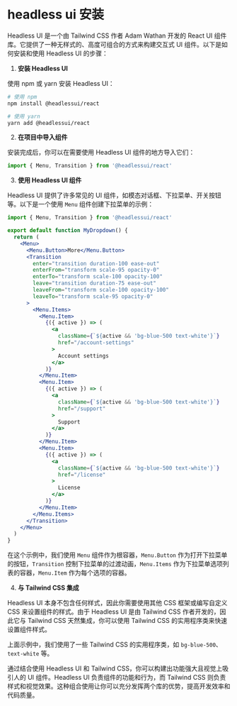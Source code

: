 <!--
 * @Author: shgopher shgopher@gmail.com
 * @Date: 2024-03-14 16:29:53
 * @LastEditors: shgopher shgopher@gmail.com
 * @LastEditTime: 2024-03-14 16:29:56
 * @FilePath: /TSFamily/headlessui/install/README.md
 * @Description: 
 * 
 * Copyright (c) 2024 by shgopher, All Rights Reserved. 
-->
# headless ui 安装

Headless UI 是一个由 Tailwind CSS 作者 Adam Wathan 开发的 React UI 组件库。它提供了一种无样式的、高度可组合的方式来构建交互式 UI 组件。以下是如何安装和使用 Headless UI 的步骤：

1. **安装 Headless UI**

使用 npm 或 yarn 安装 Headless UI：

```bash
# 使用 npm
npm install @headlessui/react

# 使用 yarn
yarn add @headlessui/react
```

2. **在项目中导入组件**

安装完成后，你可以在需要使用 Headless UI 组件的地方导入它们：

```jsx
import { Menu, Transition } from '@headlessui/react'
```

3. **使用 Headless UI 组件**

Headless UI 提供了许多常见的 UI 组件，如模态对话框、下拉菜单、开关按钮等。以下是一个使用 `Menu` 组件创建下拉菜单的示例：

```jsx
import { Menu, Transition } from '@headlessui/react'

export default function MyDropdown() {
  return (
    <Menu>
      <Menu.Button>More</Menu.Button>
      <Transition
        enter="transition duration-100 ease-out"
        enterFrom="transform scale-95 opacity-0"
        enterTo="transform scale-100 opacity-100"
        leave="transition duration-75 ease-out"
        leaveFrom="transform scale-100 opacity-100"
        leaveTo="transform scale-95 opacity-0"
      >
        <Menu.Items>
          <Menu.Item>
            {({ active }) => (
              <a
                className={`${active && 'bg-blue-500 text-white'}`}
                href="/account-settings"
              >
                Account settings
              </a>
            )}
          </Menu.Item>
          <Menu.Item>
            {({ active }) => (
              <a
                className={`${active && 'bg-blue-500 text-white'}`}
                href="/support"
              >
                Support
              </a>
            )}
          </Menu.Item>
          <Menu.Item>
            {({ active }) => (
              <a
                className={`${active && 'bg-blue-500 text-white'}`}
                href="/license"
              >
                License
              </a>
            )}
          </Menu.Item>
        </Menu.Items>
      </Transition>
    </Menu>
  )
}
```

在这个示例中，我们使用 `Menu` 组件作为根容器，`Menu.Button` 作为打开下拉菜单的按钮，`Transition` 控制下拉菜单的过渡动画，`Menu.Items` 作为下拉菜单选项列表的容器，`Menu.Item` 作为每个选项的容器。

4. **与 Tailwind CSS 集成**

Headless UI 本身不包含任何样式，因此你需要使用其他 CSS 框架或编写自定义 CSS 来设置组件的样式。由于 Headless UI 是由 Tailwind CSS 作者开发的，因此它与 Tailwind CSS 天然集成，你可以使用 Tailwind CSS 的实用程序类来快速设置组件样式。

上面示例中，我们使用了一些 Tailwind CSS 的实用程序类，如 `bg-blue-500`、`text-white` 等。

通过结合使用 Headless UI 和 Tailwind CSS，你可以构建出功能强大且视觉上吸引人的 UI 组件。Headless UI 负责组件的功能和行为，而 Tailwind CSS 则负责样式和视觉效果。这种组合使用让你可以充分发挥两个库的优势，提高开发效率和代码质量。